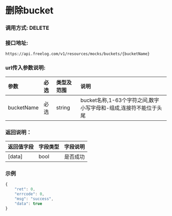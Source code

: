 # 删除bucket

### 调用方式: DELETE

### 接口地址:

```
https://api.freelog.com/v1/resources/mocks/buckets/{bucketName}
```

### url传入参数说明:

| 参数 | 必选 | 类型及范围 | 说明 |
| :--- | :--- | :--- | :--- |
|bucketName|必选|string|bucket名称,1-63个字符之间,数字小写字母和-组成,连接符不能位于头尾|

### 返回说明：

| 返回值字段 | 字段类型 | 字段说明 |
| :--- | :--- | :--- |
| [data] | bool | 是否成功|


### 示例

```js
{
    "ret": 0,
    "errcode": 0,
    "msg": "success",
    "data": true
}
```


